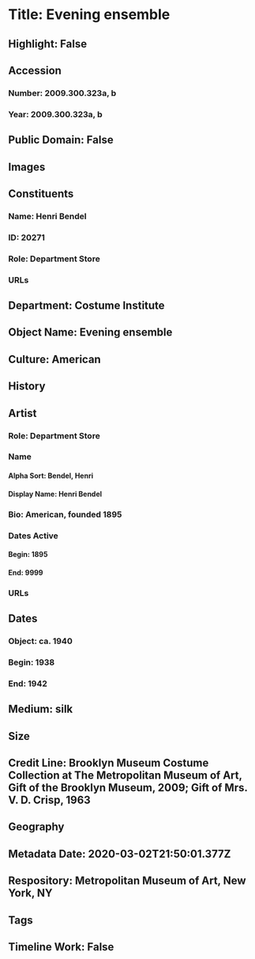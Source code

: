 # Title: Evening ensemble
## Highlight: False
## Accession
### Number: 2009.300.323a, b
### Year: 2009.300.323a, b
## Public Domain: False
## Images
## Constituents
### Name: Henri Bendel
### ID: 20271
### Role: Department Store
### URLs
## Department: Costume Institute
## Object Name: Evening ensemble
## Culture: American
## History
## Artist
### Role: Department Store
### Name
#### Alpha Sort: Bendel, Henri
#### Display Name: Henri Bendel
### Bio: American, founded 1895
### Dates Active
#### Begin: 1895
#### End: 9999
### URLs
## Dates
### Object: ca. 1940
### Begin: 1938
### End: 1942
## Medium: silk
## Size
## Credit Line: Brooklyn Museum Costume Collection at The Metropolitan Museum of Art, Gift of the Brooklyn Museum, 2009; Gift of Mrs. V. D. Crisp, 1963
## Geography
## Metadata Date: 2020-03-02T21:50:01.377Z
## Respository: Metropolitan Museum of Art, New York, NY
## Tags
## Timeline Work: False